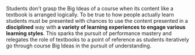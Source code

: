 Students don't grasp the Big Ideas of a course when its content like a textbook is arranged logically. To be true to how people actually learn students must be presented with chances to use the content presented in a **disciplined** way with **a variety of learning experiences to engage various learning styles**. This sparks the pursuit of performance mastery and relegates the role of textbooks to a point of reference as students iteratively go through course Big Ideas in the pursuit of understanding.
